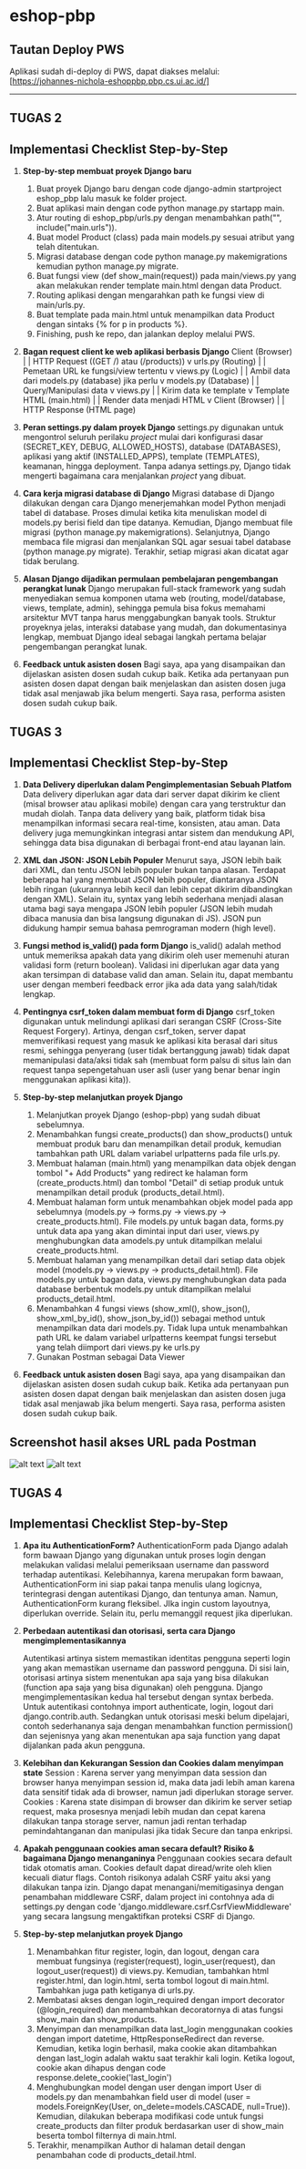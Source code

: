 # eshop-pbp

## Tautan Deploy PWS
Aplikasi sudah di-deploy di PWS, dapat diakses melalui:  
[https://johannes-nichola-eshoppbp.pbp.cs.ui.ac.id/]

---

## TUGAS 2
## Implementasi Checklist Step-by-Step

1. **Step-by-step membuat proyek Django baru**
    1. Buat proyek Django baru dengan code django-admin startproject eshop_pbp lalu masuk ke folder project.
    2. Buat aplikasi main dengan code python manage.py startapp main.
    3. Atur routing di eshop_pbp/urls.py dengan menambahkan path("", include("main.urls")).
    4. Buat model Product (class) pada main models.py sesuai atribut yang telah ditentukan.
    5. Migrasi database dengan code python manage.py makemigrations kemudian python manage.py migrate.
    6. Buat fungsi view (def show_main(request)) pada main/views.py yang akan melakukan render template main.html dengan data Product.
    7. Routing aplikasi dengan mengarahkan path ke fungsi view di main/urls.py.
    8. Buat template pada main.html untuk menampilkan data Product dengan sintaks {% for p in products %}.
    9. Finishing, push ke repo, dan jalankan deploy melalui PWS.

2. **Bagan request client ke web aplikasi berbasis Django** 
    Client (Browser)
        |
        | HTTP Request ((GET /) atau (/products))
        v
    urls.py (Routing)
        |
        | Pemetaan URL ke fungsi/view tertentu
        v
    views.py (Logic)
        |
        | Ambil data dari models.py (database) jika perlu
        v
    models.py (Database)
        |
        | Query/Manipulasi data
        v
    views.py
        |
        | Kirim data ke template
        v
    Template HTML (main.html)
        |
        | Render data menjadi HTML
        v
    Client (Browser)
        |
        | HTTP Response (HTML page)

3. **Peran settings.py dalam proyek Django**
    settings.py digunakan untuk mengontrol seluruh perilaku *project* mulai dari konfigurasi dasar (SECRET_KEY, DEBUG, ALLOWED_HOSTS), database (DATABASES), aplikasi yang aktif (INSTALLED_APPS), template (TEMPLATES), keamanan, hingga deployment. Tanpa adanya settings.py, Django tidak mengerti bagaimana cara menjalankan *project* yang dibuat.

4. **Cara kerja migrasi database di Django**
    Migrasi database di Django dilakukan dengan cara Django menerjemahkan model Python menjadi tabel di database. Proses dimulai ketika kita menuliskan model di models.py berisi field dan tipe datanya. Kemudian, Django membuat file migrasi (python manage.py makemigrations). Selanjutnya, Django membaca file migrasi dan menjalankan SQL agar sesuai tabel database (python manage.py migrate). Terakhir, setiap migrasi akan dicatat agar tidak berulang.

5. **Alasan Django dijadikan permulaan pembelajaran pengembangan perangkat lunak**
    Django merupakan full-stack framework yang sudah menyediakan semua komponen utama web (routing, model/database, views, template, admin), sehingga pemula bisa fokus memahami arsitektur MVT tanpa harus menggabungkan banyak tools. Struktur proyeknya jelas, interaksi database yang mudah, dan dokumentasinya lengkap, membuat Django ideal sebagai langkah pertama belajar pengembangan perangkat lunak.

6. **Feedback untuk asisten dosen**
    Bagi saya, apa yang disampaikan dan dijelaskan asisten dosen sudah cukup baik. Ketika ada pertanyaan pun asisten dosen dapat dengan baik menjelaskan dan asisten dosen juga tidak asal menjawab jika belum mengerti. Saya rasa, performa asisten dosen sudah cukup baik.

## TUGAS 3
## Implementasi Checklist Step-by-Step

1. **Data Delivery diperlukan dalam Pengimplementasian Sebuah Platfom**
    Data delivery diperlukan agar data dari server dapat dikirim ke client (misal browser atau aplikasi mobile) dengan cara yang terstruktur dan mudah diolah. Tanpa data delivery yang baik, platform tidak bisa menampilkan informasi secara real-time, konsisten, atau aman. Data delivery juga memungkinkan integrasi antar sistem dan mendukung API, sehingga data bisa digunakan di berbagai front-end atau layanan lain.

2. **XML dan JSON: JSON Lebih Populer**
    Menurut saya, JSON lebih baik dari XML, dan tentu JSON lebih populer bukan tanpa alasan. Terdapat beberapa hal yang membuat JSON lebih populer, diantaranya JSON lebih ringan (ukurannya lebih kecil dan lebih cepat dikirim dibandingkan dengan XML). Selain itu, syntax yang lebih sederhana menjadi alasan utama bagi saya mengapa JSON lebih populer (JSON lebih mudah dibaca manusia dan bisa langsung digunakan di JS). JSON pun didukung hampir semua bahasa pemrograman modern (high level).

3. **Fungsi method is_valid() pada form Django**
    is_valid() adalah method untuk memeriksa apakah data yang dikirim oleh user memenuhi aturan validasi form (return boolean). Validasi ini diperlukan agar data yang akan tersimpan di database valid dan aman. Selain itu, dapat membantu user dengan memberi feedback error jika ada data yang salah/tidak lengkap.

4. **Pentingnya csrf_token dalam membuat form di Django**
    csrf_token digunakan untuk melindungi aplikasi dari serangan CSRF (Cross-Site Request Forgery). Artinya, dengan csrf_token, server dapat memverifikasi request yang masuk ke aplikasi kita berasal dari situs resmi, sehingga penyerang (user tidak bertanggung jawab) tidak dapat memanipulasi data/aksi tidak sah (membuat form palsu di situs lain dan request tanpa sepengetahuan user asli (user yang benar benar ingin menggunakan aplikasi kita)).

5. **Step-by-step melanjutkan proyek Django**
    1. Melanjutkan proyek Django (eshop-pbp) yang sudah dibuat sebelumnya.
    2. Menambahkan fungsi create_products() dan show_products() untuk membuat produk baru dan menampilkan detail produk, kemudian tambahkan path URL dalam variabel urlpatterns pada file urls.py.
    3. Membuat halaman (main.html) yang menampilkan data objek dengan tombol "+ Add Products" yang redirect ke halaman form (create_products.html) dan tombol "Detail" di setiap produk untuk menampilkan detail produk (products_detail.html).
    4. Membuat halaman form untuk menambahkan objek model pada app sebelumnya (models.py -> forms.py -> views.py -> create_products.html). File models.py untuk bagan data, forms.py untuk data apa yang akan dimintai input dari user, views.py menghubungkan data amodels.py untuk ditampilkan melalui create_products.html.
    5. Membuat halaman yang menampilkan detail dari setiap data objek model (models.py -> views.py -> products_detail.html). File models.py untuk bagan data, views.py menghubungkan data pada database berbentuk models.py untuk ditampilkan melalui products_detail.html.
    6. Menambahkan 4 fungsi views (show_xml(), show_json(), show_xml_by_id(), show_json_by_id()) sebagai method untuk menampilkan data dari models.py. Tidak lupa untuk menambahkan path URL ke dalam variabel urlpatterns keempat fungsi tersebut yang telah diimport dari views.py ke urls.py
    7. Gunakan Postman sebagai Data Viewer

6. **Feedback untuk asisten dosen**
    Bagi saya, apa yang disampaikan dan dijelaskan asisten dosen sudah cukup baik. Ketika ada pertanyaan pun asisten dosen dapat dengan baik menjelaskan dan asisten dosen juga tidak asal menjawab jika belum mengerti. Saya rasa, performa asisten dosen sudah cukup baik.

## Screenshot hasil akses URL pada Postman
![alt text](images/xml.png)
![alt text](images/json.png)

## TUGAS 4
## Implementasi Checklist Step-by-Step

1. **Apa itu AuthenticationForm?**
    AuthenticationForm pada Django adalah form bawaan Django yang digunakan untuk proses login dengan melakukan validasi melalui pemeriksaan username dan password terhadap autentikasi. Kelebihannya, karena merupakan form bawaan, AuthenticationForm ini siap pakai tanpa menulis ulang logicnya, terintegrasi dengan autentikasi Django, dan tentunya aman. Namun, AuthenticationForm kurang fleksibel. JIka ingin custom layoutnya, diperlukan override. Selain itu, perlu memanggil request jika diperlukan.

2. **Perbedaan autentikasi dan otorisasi, serta cara Django mengimplementasikannya**

    Autentikasi artinya sistem memastikan identitas pengguna seperti login yang akan memastikan username dan password pengguna. Di sisi lain, otorisasi artinya sistem menentukan apa saja yang bisa dilakukan (function apa saja yang bisa digunakan) oleh pengguna. Django mengimplementasikan kedua hal tersebut dengan syntax berbeda. Untuk autentikasi contohnya import authenticate, login, logout dari django.contrib.auth. Sedangkan untuk otorisasi meski belum dipelajari, contoh sederhananya saja dengan menambahkan function permission() dan sejenisnya yang akan menentukan apa saja function yang dapat dijalankan pada akun pengguna.

3. **Kelebihan dan Kekurangan Session dan Cookies dalam menyimpan state** 
    Session :
        Karena server yang menyimpan data session dan browser hanya menyimpan session id, maka data jadi lebih aman karena data sensitif tidak ada di browser, namun jadi diperlukan storage server.
    Cookies :
        Karena state disimpan di browser dan dikirim ke server setiap request, maka prosesnya menjadi lebih mudan dan cepat karena dilakukan tanpa storage server, namun jadi rentan terhadap pemindahtanganan dan manipulasi jika tidak Secure dan tanpa enkripsi.

4. **Apakah penggunaan cookies aman secara default? Risiko & bagaimana Django menanganinya**
    Penggunaan cookies secara default tidak otomatis aman. Cookies default dapat diread/write oleh klien kecuali diatur flags. Contoh risikonya adalah CSRF yaitu aksi yang dilakukan tanpa izin. Django dapat menangani/memitigasinya dengan penambahan middleware CSRF, dalam project ini contohnya ada di settings.py dengan code 'django.middleware.csrf.CsrfViewMiddleware' yang secara langsung mengaktifkan proteksi CSRF di Django.

5. **Step-by-step melanjutkan proyek Django**
    1. Menambahkan fitur register, login, dan logout, dengan cara membuat fungsinya (register(request), login_user(request), dan logout_user(request)) di views.py. Kemudian, tambahkan html register.html, dan login.html, serta tombol logout di main.html. Tambahkan juga path ketiganya di urls.py.
    2. Membatasi akses dengan login_required dengan import decorator (@login_required) dan menambahkan decoratornya di atas fungsi show_main dan show_products.
    3. Menyimpan dan menampilkan data last_login menggunakan cookies dengan import datetime, HttpResponseRedirect dan reverse. Kemudian, ketika login berhasil, maka cookie akan ditambahkan dengan last_login adalah waktu saat terakhir kali login. Ketika logout, cookie akan dihapus dengan code response.delete_cookie('last_login')
    4. Menghubungkan model dengan user dengan import User di models.py dan menambahkan field user di model (user = models.ForeignKey(User, on_delete=models.CASCADE, null=True)). Kemudian, dilakukan beberapa modifikasi code untuk fungsi create_products dan filter produk berdasarkan user di show_main beserta tombol filternya di main.html.
    5. Terakhir, menampilkan Author di halaman detail dengan penambahan code di products_detail.html.